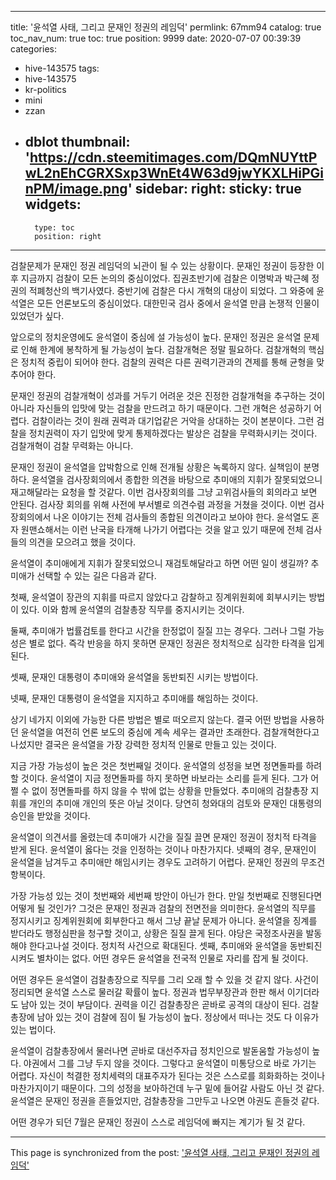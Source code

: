 
---
title: '윤석열 사태, 그리고 문재인 정권의 레임덕'
permlink: 67mm94
catalog: true
toc_nav_num: true
toc: true
position: 9999
date: 2020-07-07 00:39:39
categories:
- hive-143575
tags:
- hive-143575
- kr-politics
- mini
- zzan
- dblot
thumbnail: 'https://cdn.steemitimages.com/DQmNUYttPwL2nEhCGRXSxp3WnEt4W63d9jwYKXLHiPGinPM/image.png'
sidebar:
    right:
        sticky: true
widgets:
    -
        type: toc
        position: right
---


검찰문제가 문재인 정권 레임덕의 뇌관이 될 수 있는 상황이다. 문재인 정권이 등장한 이후 지금까지 검찰이 모든 논의의 중심이었다. 집권초반기에 검찰은 이명박과 박근혜 정권의 적폐청산의 백기사였다. 중반기에 검찰은 다시 개혁의 대상이 되었다. 그 와중에 윤석열은 모든 언론보도의 중심이었다. 대한민국 검사 중에서 윤석열 만큼 논쟁적 인물이 있었던가 싶다.

앞으로의 정치운영에도 윤석열이 중심에 설 가능성이 높다. 문재인 정권은 윤석열 문제로 인해 한계에 봉착하게 될 가능성이 높다. 검찰개혁은 정말 필요하다. 검찰개혁의 핵심은 정치적 중립이 되어야 한다. 검찰의 권력은 다른 권력기관과의 견제를 통해 균형을 맞추어야 한다.

문재인 정권의 검찰개혁이 성과를 거두기 어려운 것은 진정한 검찰개혁을 추구하는 것이 아니라 자신들의 입맛에 맞는 검찰을 만드려고 하기 때문이다. 그런 개혁은 성공하기 어렵다. 검찰이라는 것이 원래 권력과 대기업같은 거악을 상대하는 것이 본분이다. 그런 검찰을 정치권력이 자기 입맛에 맞게 통제하겠다는 발상은 검찰을 무력화시키는 것이다. 검찰개혁이 검찰 무력화는 아니다.

문재인 정권이 윤석열을 압박함으로 인해 전개될 상황은 녹록하지 않다. 실책임이 분명하다. 윤석열을 검사장회의에서 종합한 의견을 바탕으로 추미애의 지휘가 잘못되었으니 재고해달라는 요청을 할 것같다. 이번 검사장회의를 그냥 고위검사들의 회의라고 보면 안된다. 검사장 회의를 위해 사전에 부서별로 의견수렴 과정을 거쳤을 것이다. 이번 검사장회의에서 나온 이야기는 전체 검사들의 종합된 의견이라고 보아야 한다. 윤석열도 혼자 원맨쇼해서는 이런 난국을 타개해 나가기 어렵다는 것을 알고 있기 때문에 전체 검사들의 의견을 모으려고 했을 것이다.

윤석열이 추미애에게 지휘가 잘못되었으니 재검토해달라고 하면 어떤 일이 생길까? 추미애가 선택할 수 있는 길은 다음과 같다.

첫째, 윤석열이 장관의 지휘를 따르지 않았다고 감찰하고 징계위원회에 회부시키는 방법이 있다. 이와 함께 윤석열의 검찰총장 직무를 중지시키는 것이다.

둘째, 추미애가 법률검토를 한다고 시간을 한정없이 질질 끄는 경우다. 그러나 그럴 가능성은 별로 없다. 즉각 반응을 하지 못하면 문재인 정권은 정치적으로 심각한 타격을 입게 된다.

셋째, 문재인 대통령이 추미애와 윤석열을 동반퇴진 시키는 방법이다.

넷째, 문재인 대통령이 윤석열을 지지하고 추미애를 해임하는 것이다.

상기 네가지 이외에 가능한 다른 방법은 별로 떠오르지 않는다. 결국 어떤 방법을 사용하던 윤석열을 여전히 언론 보도의 중심에 계속 세우는 결과만 초래한다. 검찰개혁한다고 나섰지만 결국은 윤석열을 가장 강력한 정치적 인물로 만들고 있는 것이다.

지금 가장 가능성이 높은 것은 첫번째일 것이다. 윤석열의 성정을 보면 정면돌파를 하려 할 것이다. 윤석열이 지금 정면돌파를 하지 못하면 바보라는 소리를 듣게 된다. 그가 어쩔 수 없이 정면돌파를 하지 않을 수 밖에 없는 상황을 만들었다. 추미애의 검찰총장 지휘를 개인의 추미애 개인의 뜻은 아닐 것이다. 당연히 청와대의 검토와 문재인 대통령의 승인을 받았을 것이다.

윤석열이 의견서를 올렸는데 추미애가 시간을 질질 끌면 문재인 정권이 정치적 타격을 받게 된다. 윤석열이 옳다는 것을 인정하는 것이나 마찬가지다. 넷째의 경우, 문재인이 윤석열을 남겨두고 추미애만 해임시키는 경우도 고려하기 어렵다. 문재인 정권의 무조건 항복이다.

가장 가능성 있는 것이 첫번째와 세번째 방안이 아닌가 한다. 만일 첫번째로 진행된다면 어떻게 될 것인가? 그것은 문재인 정권과 검찰의 전면전을 의미한다. 윤석열의 직무를 정지시키고 징계위원회에 회부한다고 해서 그냥 끝날 문제가 아니다. 윤석열을 징계를 받더라도 행정심판을 청구할 것이고, 상황은 질질 끌게 된다. 야당은 국정조사권을 발동해야 한다고나설 것이다. 정치적 사건으로 확대된다. 셋째, 추미애와 윤석열을 동반퇴진 시켜도 별차이는 없다. 어떤 경우든 윤석열을 전국적 인물로 자리를 잡게 될 것이다.

어떤 경우든 윤석열이 검찰총장으로 직무를 그리 오래 할 수 있을 것 같지 않다. 사건이 정리되면 윤석열 스스로 물러갈 확률이 높다. 정권과 법무부장관과 한판 해서 이기더라도 남아 있는 것이 부담이다. 권력을 이긴 검찰총장은 곧바로 공격의 대상이 된다. 검찰총장에 남아 있는 것이 검찰에 짐이 될 가능성이 높다. 정상에서 떠나는 것도 다 이유가 있는 법이다.

윤석열이 검찰총장에서 물러나면 곧바로 대선주자급 정치인으로 발돋움할 가능성이 높다. 야권에서 그를 그냥 두지 않을 것이다. 그렇다고 윤석열이 미통당으로 바로 가기는 어렵다. 자신이 척결한 정치세력의 대표주자가 된다는 것은 스스로를 희화화하는 것이나 마찬가지이기 때문이다. 그의 성정을 보아하건데 누구 밑에 들어갈 사람도 아닌 것 같다. 윤석열은 문재인 정권을 흔들었지만, 검찰총장을 그만두고 나오면 야권도 흔들것 같다.

어떤 경우가 되던 7월은 문재인 정권이 스스로 레임덕에 빠지는 계기가 될 것 같다.

- - -

This page is synchronized from the post: ['윤석열 사태, 그리고 문재인 정권의 레임덕'](https://steemit.com/@oldstone/67mm94)
